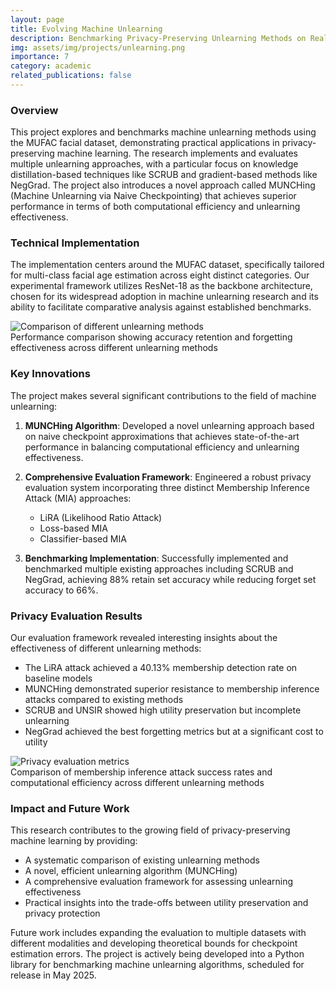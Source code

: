 ```yaml
---
layout: page
title: Evolving Machine Unlearning
description: Benchmarking Privacy-Preserving Unlearning Methods on Real-World Facial Datasets
img: assets/img/projects/unlearning.png
importance: 7
category: academic
related_publications: false
---
```


### Overview

This project explores and benchmarks machine unlearning methods using the MUFAC facial dataset, demonstrating practical applications in privacy-preserving machine learning. The research implements and evaluates multiple unlearning approaches, with a particular focus on knowledge distillation-based techniques like SCRUB and gradient-based methods like NegGrad. The project also introduces a novel approach called MUNCHing (Machine Unlearning via Naive Checkpointing) that achieves superior performance in terms of both computational efficiency and unlearning effectiveness.

### Technical Implementation

The implementation centers around the MUFAC dataset, specifically tailored for multi-class facial age estimation across eight distinct categories. Our experimental framework utilizes ResNet-18 as the backbone architecture, chosen for its widespread adoption in machine unlearning research and its ability to facilitate comparative analysis against established benchmarks.

<div class="row">
    <div class="col-sm mt-3 mt-md-0">
        <img class="img-fluid rounded z-depth-1" src="{{ '/assets/img/projects/unlearning_comparison.png' | relative_url }}" alt="Comparison of different unlearning methods" title="Performance comparison across unlearning methods"/>
    </div>
</div>
<div class="caption">
    Performance comparison showing accuracy retention and forgetting effectiveness across different unlearning methods
</div>

### Key Innovations

The project makes several significant contributions to the field of machine unlearning:

1. **MUNCHing Algorithm**: Developed a novel unlearning approach based on naive checkpoint approximations that achieves state-of-the-art performance in balancing computational efficiency and unlearning effectiveness.

2. **Comprehensive Evaluation Framework**: Engineered a robust privacy evaluation system incorporating three distinct Membership Inference Attack (MIA) approaches:
   - LiRA (Likelihood Ratio Attack)
   - Loss-based MIA
   - Classifier-based MIA

3. **Benchmarking Implementation**: Successfully implemented and benchmarked multiple existing approaches including SCRUB and NegGrad, achieving 88% retain set accuracy while reducing forget set accuracy to 66%.

### Privacy Evaluation Results

Our evaluation framework revealed interesting insights about the effectiveness of different unlearning methods:

- The LiRA attack achieved a 40.13% membership detection rate on baseline models
- MUNCHing demonstrated superior resistance to membership inference attacks compared to existing methods
- SCRUB and UNSIR showed high utility preservation but incomplete unlearning
- NegGrad achieved the best forgetting metrics but at a significant cost to utility

<div class="row">
    <div class="col-sm mt-3 mt-md-0">
        <img class="img-fluid rounded z-depth-1" src="{{ '/assets/img/projects/unlearning_metrics.png' | relative_url }}" alt="Privacy evaluation metrics" title="Privacy evaluation metrics across different methods"/>
    </div>
</div>
<div class="caption">
    Comparison of membership inference attack success rates and computational efficiency across different unlearning methods
</div>

### Impact and Future Work

This research contributes to the growing field of privacy-preserving machine learning by providing:

- A systematic comparison of existing unlearning methods
- A novel, efficient unlearning algorithm (MUNCHing)
- A comprehensive evaluation framework for assessing unlearning effectiveness
- Practical insights into the trade-offs between utility preservation and privacy protection

Future work includes expanding the evaluation to multiple datasets with different modalities and developing theoretical bounds for checkpoint estimation errors. The project is actively being developed into a Python library for benchmarking machine unlearning algorithms, scheduled for release in May 2025.   